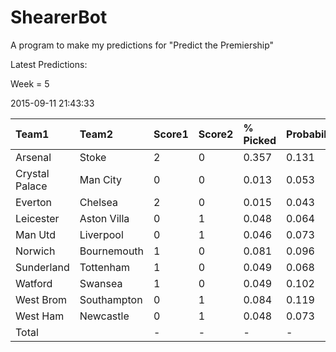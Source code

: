 # ShearerBot
A program to make my predictions for "Predict the Premiership"

Latest Predictions:

Week = 5

2015-09-11 21:43:33
<sub>


|Team1          |Team2       |Score1 |Score2 |% Picked |Probability |Expected |SD    |n    |
|:--------------|:-----------|:------|:------|:--------|:-----------|:--------|:-----|:----|
|Arsenal        |Stoke       |2      |0      |0.357    |0.131       |1.008    |0.88  |3943 |
|Crystal Palace |Man City    |0      |0      |0.013    |0.053       |0.916    |1.844 |3943 |
|Everton        |Chelsea     |2      |0      |0.015    |0.043       |0.966    |1.78  |3943 |
|Leicester      |Aston Villa |0      |1      |0.048    |0.064       |0.919    |1.921 |3930 |
|Man Utd        |Liverpool   |0      |1      |0.046    |0.073       |0.998    |2.01  |3944 |
|Norwich        |Bournemouth |1      |0      |0.081    |0.096       |0.6      |0.904 |3941 |
|Sunderland     |Tottenham   |1      |0      |0.049    |0.068       |0.964    |1.969 |3928 |
|Watford        |Swansea     |1      |0      |0.049    |0.102       |1.45     |2.261 |3939 |
|West Brom      |Southampton |0      |1      |0.084    |0.119       |0.638    |0.972 |3941 |
|West Ham       |Newcastle   |0      |1      |0.048    |0.073       |1.163    |2.042 |3929 |
|Total          |            |-      |-      |-        |-           |9.622    |5.48  |3944 |

</sub>